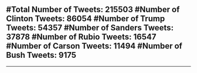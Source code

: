 #Total Number of Tweets: 215503 
#Number of Clinton Tweets: 86054
#Number of Trump Tweets: 54357
#Number of Sanders Tweets: 37878
#Number of Rubio Tweets: 16547
#Number of Carson Tweets: 11494
#Number of Bush Tweets: 9175
---
---
